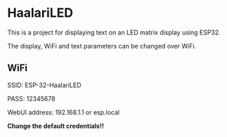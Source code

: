 # HaalariLED

This is a project for displaying text on an LED matrix display using ESP32.

The display, WiFi and text parameters can be changed over WiFi.

## WiFi

SSID: ESP-32-HaalariLED

PASS: 12345678

WebUI address: 192.168.1.1 or esp.local

<b>Change the default credentials!!</b>

